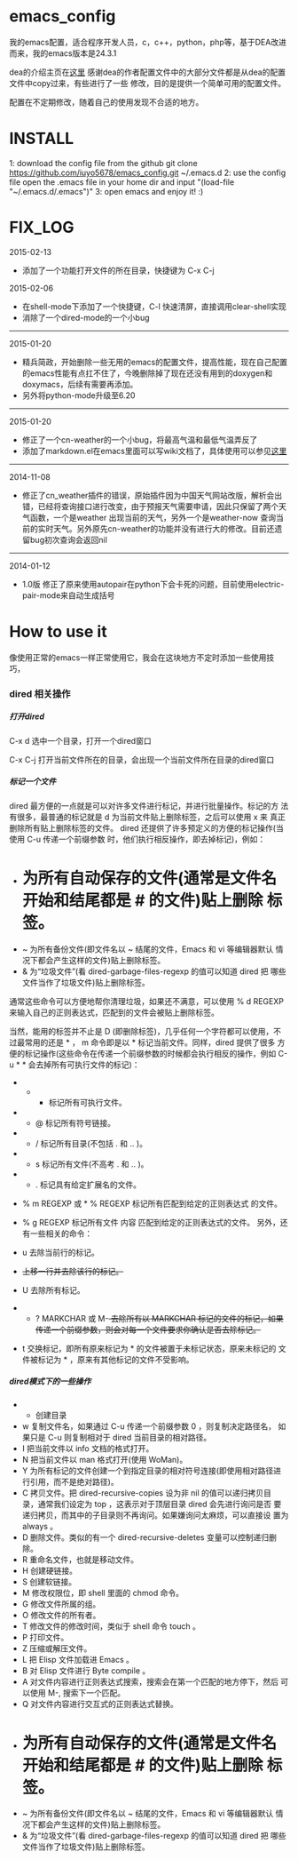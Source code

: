 emacs_config
============

我的emacs配置，适合程序开发人员，c，c++，python，php等，基于DEA改进而来，我的emacs版本是24.3.1

dea的介绍主页在[这里](http://emacser.com/dea.htm)  感谢dea的作者配置文件中的大部分文件都是从dea的配置文件中copy过来，有些进行了一些
修改，目的是提供一个简单可用的配置文件。

配置在不定期修改，随着自己的使用发现不合适的地方。

INSTALL
============
1: download the config file from the github
  git clone https://github.com/iuyo5678/emacs_config.git  ~/.emacs.d
2: use the config file
  open the .emacs file in your home dir  and input "(load-file "~/.emacs.d/.emacs")"
3: open emacs and enjoy it! :)

FIX_LOG
============
2015-02-13
* 添加了一个功能打开文件的所在目录，快捷键为 C-x C-j


2015-02-06
* 在shell-mode下添加了一个快捷键，C-l 快速清屏，直接调用clear-shell实现
* 消除了一个dired-mode的一个小bug

-------------------------------------------------------------------------------

2015-01-20
* 精兵简政，开始删除一些无用的emacs的配置文件，提高性能，现在自己配置的emacs性能有点扛不住了，今晚删除掉了现在还没有用到的doxygen和doxymacs，后续有需要再添加。
* 另外将python-mode升级至6.20

-------------------------------------------------------------------------------

2015-01-20
* 修正了一个cn-weather的一个小bug，将最高气温和最低气温弄反了
* 添加了markdown.el在emacs里面可以写wiki文档了，具体使用可以参见[这里](http://wowubuntu.com/markdown/)

-------------------------------------------------------------------------------

2014-11-08
* 修正了cn_weather插件的错误，原始插件因为中国天气网站改版，解析会出错，已经将查询接口进行改变，由于预报天气需要申请，因此只保留了两个天气函数，一个是weather 出现当前的天气，另外一个是weather-now 查询当前的实时天气。另外原先cn-weather的功能并没有进行大的修改。目前还遗留bug初次查询会返回nil

-------------------------------------------------------------------------------

2014-01-12
* 1.0版  修正了原来使用autopair在python下会卡死的问题，目前使用electric-pair-mode来自动生成括号

How to use it
============
像使用正常的emacs一样正常使用它，我会在这块地方不定时添加一些使用技巧，

### dired 相关操作 ###

##### 打开dired #####
C-x d   选中一个目录，打开一个dired窗口

C-x C-j 打开当前文件所在的目录，会出现一个当前文件所在目录的dired窗口

##### 标记一个文件 #####
dired 最方便的一点就是可以对许多文件进行标记，并进行批量操作。标记的方 法有很多，最普通的标记就是 d 为当前文件贴上删除标签，之后可以使用 x 来 真正删除所有贴上删除标签的文件。
dired 还提供了许多预定义的方便的标记操作(当使用 C-u 传递一个前缀参数 时，他们执行相反操作，即去掉标记)，例如：

* # 为所有自动保存的文件(通常是文件名开始和结尾都是 # 的文件)贴上删除 标签。
* ~ 为所有备份文件(即文件名以 ~ 结尾的文件，Emacs 和 vi 等编辑器默认 情况下都会产生这样的文件)贴上删除标签。
* & 为“垃圾文件”(看 dired-garbage-files-regexp 的值可以知道 dired 把 哪些文件当作了垃圾文件)贴上删除标签。

通常这些命令可以方便地帮你清理垃圾，如果还不满意，可以使用 % d REGEXP <RET> 来输入自己的正则表达式，匹配到的文件会被贴上删除标签。

当然，能用的标签并不止是 D (即删除标签)，几乎任何一个字符都可以使用，不 过最常用的还是 * ， m 命令即是以 * 标记当前文件。同样，dired 提供了很多 方便的标记操作(这些命令在传递一个前缀参数的时候都会执行相反的操作，例如 C-u * * 会去掉所有可执行文件的标记)：

* * * 标记所有可执行文件。
* * @ 标记所有符号链接。
* * / 标记所有目录(不包括 . 和 .. )。
* * s 标记所有文件(不高考 . 和 .. )。
* * . 标记具有给定扩展名的文件。
* % m REGEXP <RET> 或 * % REGEXP <RET> 标记所有匹配到给定的正则表达式 的文件。
* % g REGEXP <RET> 标记所有文件 内容 匹配到给定的正则表达式的文件。
另外，还有一些相关的命令：

* u 去除当前行的标记。
* <DEL> 上移一行并去除该行的标记。
* U 去除所有标记。
* * ? MARKCHAR 或 M-<DEL> 去除所有以 MARKCHAR 标记的文件的标记，如果 传递一个前缀参数，则会对每一个文件要求你确认是否去除标记。
* t 交换标记，即所有原来标记为 * 的文件被置于未标记状态，原来未标记的 文件被标记为 * ，原来有其他标记的文件不受影响。

##### dired模式下的一些操作 #####
* + 创建目录
* w 复制文件名，如果通过 C-u 传递一个前缀参数 0 ，则复制决定路径名， 如果只是 C-u 则复制相对于 dired 当前目录的相对路径。
* I 把当前文件以 info 文档的格式打开。
* N 把当前文件以 man 格式打开(使用 WoMan)。
* Y 为所有标记的文件创建一个到指定目录的相对符号连接(即使用相对路径进 行引用，而不是绝对路径)。
* C 拷贝文件。把 dired-recursive-copies 设为非 nil 的值可以递归拷贝目 录，通常我们设定为 top ，这表示对于顶层目录 dired 会先进行询问是否 要递归拷贝，而其中的子目录则不再询问。如果嫌询问太麻烦，可以直接设 置为 always 。
* D 删除文件。类似的有一个 dired-recursive-deletes 变量可以控制递归删 除。
* R 重命名文件，也就是移动文件。
* H 创建硬链接。
* S 创建软链接。
* M 修改权限位，即 shell 里面的 chmod 命令。
* G 修改文件所属的组。
* O 修改文件的所有者。
* T 修改文件的修改时间，类似于 shell 命令 touch 。
* P 打印文件。
* Z 压缩或解压文件。
* L 把 Elisp 文件加载进 Emacs 。
* B 对 Elisp 文件进行 Byte compile 。
* A 对文件内容进行正则表达式搜索，搜索会在第一个匹配的地方停下，然后 可以使用 M-, 搜索下一个匹配。
* Q 对文件内容进行交互式的正则表达式替换。
* # 为所有自动保存的文件(通常是文件名开始和结尾都是 # 的文件)贴上删除 标签。
* ~ 为所有备份文件(即文件名以 ~ 结尾的文件，Emacs 和 vi 等编辑器默认 情况下都会产生这样的文件)贴上删除标签。
* & 为“垃圾文件”(看 dired-garbage-files-regexp 的值可以知道 dired 把 哪些文件当作了垃圾文件)贴上删除标签。


